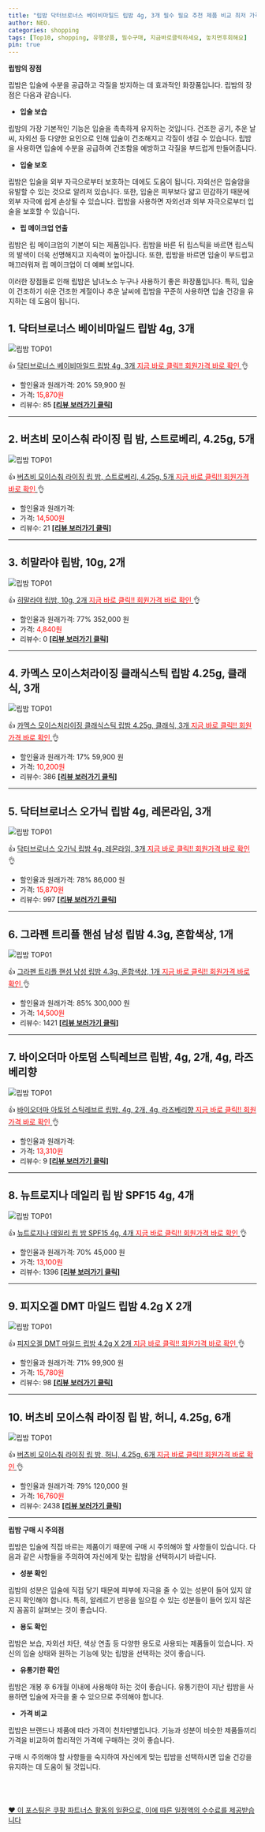 ```yaml
---
title: "립밤 닥터브로너스 베이비마일드 립밤 4g, 3개 필수 필요 추천 제품 비교 최저 가격 비교 장점 구매 후기 구매평"
author: NEO.
categories: shopping
tags: [Top10, shopping, 유행상품, 필수구매, 지금바로클릭하세요, 놓치면후회해요]
pin: true
---
```

**립밤의 장점**

립밤은 입술에 수분을 공급하고 각질을 방지하는 데 효과적인 화장품입니다. 립밤의 장점은 다음과 같습니다.

* **입술 보습**

립밤의 가장 기본적인 기능은 입술을 촉촉하게 유지하는 것입니다. 건조한 공기, 추운 날씨, 자외선 등 다양한 요인으로 인해 입술이 건조해지고 각질이 생길 수 있습니다. 립밤을 사용하면 입술에 수분을 공급하여 건조함을 예방하고 각질을 부드럽게 만들어줍니다.

* **입술 보호**

립밤은 입술을 외부 자극으로부터 보호하는 데에도 도움이 됩니다. 자외선은 입술암을 유발할 수 있는 것으로 알려져 있습니다. 또한, 입술은 피부보다 얇고 민감하기 때문에 외부 자극에 쉽게 손상될 수 있습니다. 립밤을 사용하면 자외선과 외부 자극으로부터 입술을 보호할 수 있습니다.

* **립 메이크업 연출**

립밤은 립 메이크업의 기본이 되는 제품입니다. 립밤을 바른 뒤 립스틱을 바르면 립스틱의 발색이 더욱 선명해지고 지속력이 높아집니다. 또한, 립밤을 바르면 입술이 부드럽고 매끄러워져 립 메이크업이 더 예뻐 보입니다.

이러한 장점들로 인해 립밤은 남녀노소 누구나 사용하기 좋은 화장품입니다. 특히, 입술이 건조하기 쉬운 건조한 계절이나 추운 날씨에 립밤을 꾸준히 사용하면 입술 건강을 유지하는 데 도움이 됩니다.

   

## 1. 닥터브로너스 베이비마일드 립밤 4g, 3개

![립밤 TOP01](https://thumbnail6.coupangcdn.com/thumbnails/remote/490x490ex/image/retail/images/33248569553234-cb4773e9-a5ed-477d-a3b5-a9e56d8ead1a.jpg)


👍 [닥터브로너스 베이비마일드 립밤 4g, 3개 <font color=red> 지금 바로 클릭!! 회원가격 바로 확인 </font> ](https://link.coupang.com/re/AFFSDP?lptag=AF3617701&subid=GithubCoopas&pageKey=130666514&traceid=V0-153&itemId=19167892434&vendorItemId=70229782118) 👌 


- 할인율과 원래가격: 20%  59,900   원
- 가격: <span style='color:red'>15,870원</span>
- 리뷰수: 85  [**[리뷰 보러가기 클릭]**](https://link.coupang.com/re/AFFSDP?lptag=AF3617701&subid=GithubCoopas&pageKey=130666514&traceid=V0-153&itemId=19167892434&vendorItemId=70229782118)

---


   

## 2. 버츠비 모이스춰 라이징 립 밤, 스트로베리, 4.25g, 5개

![립밤 TOP01](https://thumbnail9.coupangcdn.com/thumbnails/remote/490x490ex/image/retail/images/591a012e-01d2-4a2c-b718-dcd90b6480869138684016271575437.png)


👍 [버츠비 모이스춰 라이징 립 밤, 스트로베리, 4.25g, 5개 <font color=red> 지금 바로 클릭!! 회원가격 바로 확인 </font> ](https://link.coupang.com/re/AFFSDP?lptag=AF3617701&subid=GithubCoopas&pageKey=6342739001&traceid=V0-153&itemId=20086902761&vendorItemId=86294173562) 👌 


- 할인율과 원래가격: 
- 가격: <span style='color:red'>14,500원</span>
- 리뷰수: 21  [**[리뷰 보러가기 클릭]**](https://link.coupang.com/re/AFFSDP?lptag=AF3617701&subid=GithubCoopas&pageKey=6342739001&traceid=V0-153&itemId=20086902761&vendorItemId=86294173562)

---


   

## 3. 히말라야 립밤, 10g, 2개

![립밤 TOP01](https://thumbnail8.coupangcdn.com/thumbnails/remote/490x490ex/image/product/image/vendoritem/2019/06/12/3011049552/2e185311-53d9-4b13-922c-cae2fc0a7b4a.jpg)


👍 [히말라야 립밤, 10g, 2개 <font color=red> 지금 바로 클릭!! 회원가격 바로 확인 </font> ](https://link.coupang.com/re/AFFSDP?lptag=AF3617701&subid=GithubCoopas&pageKey=120680&traceid=V0-153&itemId=8040718&vendorItemId=3011049552) 👌 


- 할인율과 원래가격: 77%  352,000   원
- 가격: <span style='color:red'>4,840원</span>
- 리뷰수: 0  [**[리뷰 보러가기 클릭]**](https://link.coupang.com/re/AFFSDP?lptag=AF3617701&subid=GithubCoopas&pageKey=120680&traceid=V0-153&itemId=8040718&vendorItemId=3011049552)

---


   

## 4. 카멕스 모이스처라이징 클래식스틱 립밤 4.25g, 클래식, 3개

![립밤 TOP01](https://thumbnail8.coupangcdn.com/thumbnails/remote/490x490ex/image/retail/images/3224913707019109-3ee89e37-a1e8-4e79-aa03-835f406b638f.jpg)


👍 [카멕스 모이스처라이징 클래식스틱 립밤 4.25g, 클래식, 3개 <font color=red> 지금 바로 클릭!! 회원가격 바로 확인 </font> ](https://link.coupang.com/re/AFFSDP?lptag=AF3617701&subid=GithubCoopas&pageKey=2335357598&traceid=V0-153&itemId=2071305189&vendorItemId=80858296943) 👌 


- 할인율과 원래가격: 17%  59,900   원
- 가격: <span style='color:red'>10,200원</span>
- 리뷰수: 386  [**[리뷰 보러가기 클릭]**](https://link.coupang.com/re/AFFSDP?lptag=AF3617701&subid=GithubCoopas&pageKey=2335357598&traceid=V0-153&itemId=2071305189&vendorItemId=80858296943)

---


   

## 5. 닥터브로너스 오가닉 립밤 4g, 레몬라임, 3개

![립밤 TOP01](https://thumbnail9.coupangcdn.com/thumbnails/remote/490x490ex/image/retail/images/4921241179843054-9a886cfe-b336-495e-842c-adfd181a3294.jpg)


👍 [닥터브로너스 오가닉 립밤 4g, 레몬라임, 3개 <font color=red> 지금 바로 클릭!! 회원가격 바로 확인 </font> ](https://link.coupang.com/re/AFFSDP?lptag=AF3617701&subid=GithubCoopas&pageKey=130666514&traceid=V0-153&itemId=2245619797&vendorItemId=70243043355) 👌 


- 할인율과 원래가격: 78%  86,000   원
- 가격: <span style='color:red'>15,870원</span>
- 리뷰수: 997  [**[리뷰 보러가기 클릭]**](https://link.coupang.com/re/AFFSDP?lptag=AF3617701&subid=GithubCoopas&pageKey=130666514&traceid=V0-153&itemId=2245619797&vendorItemId=70243043355)

---


   

## 6. 그라펜 트리플 핸섬 남성 립밤 4.3g, 혼합색상, 1개

![립밤 TOP01](https://thumbnail8.coupangcdn.com/thumbnails/remote/490x490ex/image/retail/images/3226332996974451-8fbc172e-632f-4d8b-863d-6c0d39f9e5c8.jpeg)


👍 [그라펜 트리플 핸섬 남성 립밤 4.3g, 혼합색상, 1개 <font color=red> 지금 바로 클릭!! 회원가격 바로 확인 </font> ](https://link.coupang.com/re/AFFSDP?lptag=AF3617701&subid=GithubCoopas&pageKey=7403222365&traceid=V0-153&itemId=19166060550&vendorItemId=3518572466) 👌 


- 할인율과 원래가격: 85%  300,000   원
- 가격: <span style='color:red'>14,500원</span>
- 리뷰수: 1421  [**[리뷰 보러가기 클릭]**](https://link.coupang.com/re/AFFSDP?lptag=AF3617701&subid=GithubCoopas&pageKey=7403222365&traceid=V0-153&itemId=19166060550&vendorItemId=3518572466)

---


   

## 7. 바이오더마 아토덤 스틱레브르 립밤, 4g, 2개, 4g, 라즈베리향

![립밤 TOP01](https://thumbnail9.coupangcdn.com/thumbnails/remote/490x490ex/image/vendor_inventory/847b/6d29234809531439d32aefe3a6516c59eaad1e9569ca35d766fe9f62a38b.jpg)


👍 [바이오더마 아토덤 스틱레브르 립밤, 4g, 2개, 4g, 라즈베리향 <font color=red> 지금 바로 클릭!! 회원가격 바로 확인 </font> ](https://link.coupang.com/re/AFFSDP?lptag=AF3617701&subid=GithubCoopas&pageKey=7558994714&traceid=V0-153&itemId=5002627&vendorItemId=87842627004) 👌 


- 할인율과 원래가격: 
- 가격: <span style='color:red'>13,310원</span>
- 리뷰수: 9  [**[리뷰 보러가기 클릭]**](https://link.coupang.com/re/AFFSDP?lptag=AF3617701&subid=GithubCoopas&pageKey=7558994714&traceid=V0-153&itemId=5002627&vendorItemId=87842627004)

---


   

## 8. 뉴트로지나 데일리 립 밤 SPF15 4g, 4개

![립밤 TOP01](https://thumbnail6.coupangcdn.com/thumbnails/remote/490x490ex/image/vendor_inventory/b4ce/038cd786ca7b1d69ef2b588723f01b48bff85b97629f13ee068d1d60399c.jpg)


👍 [뉴트로지나 데일리 립 밤 SPF15 4g, 4개 <font color=red> 지금 바로 클릭!! 회원가격 바로 확인 </font> ](https://link.coupang.com/re/AFFSDP?lptag=AF3617701&subid=GithubCoopas&pageKey=2245017161&traceid=V0-153&itemId=5501519204&vendorItemId=84662270743) 👌 


- 할인율과 원래가격: 70%  45,000   원
- 가격: <span style='color:red'>13,100원</span>
- 리뷰수: 1396  [**[리뷰 보러가기 클릭]**](https://link.coupang.com/re/AFFSDP?lptag=AF3617701&subid=GithubCoopas&pageKey=2245017161&traceid=V0-153&itemId=5501519204&vendorItemId=84662270743)

---


   

## 9. 피지오겔 DMT 마일드 립밤 4.2g X 2개

![립밤 TOP01](https://thumbnail8.coupangcdn.com/thumbnails/remote/490x490ex/image/vendor_inventory/8627/ec2f41956d366091e5ff1623b673d9a40584029bfe246bb6346c421c5ef8.jpg)


👍 [피지오겔 DMT 마일드 립밤 4.2g X 2개 <font color=red> 지금 바로 클릭!! 회원가격 바로 확인 </font> ](https://link.coupang.com/re/AFFSDP?lptag=AF3617701&subid=GithubCoopas&pageKey=6784667843&traceid=V0-153&itemId=3738506905&vendorItemId=83110458546) 👌 


- 할인율과 원래가격: 71%  99,900   원
- 가격: <span style='color:red'>15,780원</span>
- 리뷰수: 98  [**[리뷰 보러가기 클릭]**](https://link.coupang.com/re/AFFSDP?lptag=AF3617701&subid=GithubCoopas&pageKey=6784667843&traceid=V0-153&itemId=3738506905&vendorItemId=83110458546)

---


   

## 10. 버츠비 모이스춰 라이징 립 밤, 허니, 4.25g, 6개

![립밤 TOP01](https://thumbnail8.coupangcdn.com/thumbnails/remote/490x490ex/image/retail/images/a6aee459-dd25-4419-ae47-d486ae616c293533573806296857251.png)


👍 [버츠비 모이스춰 라이징 립 밤, 허니, 4.25g, 6개 <font color=red> 지금 바로 클릭!! 회원가격 바로 확인 </font> ](https://link.coupang.com/re/AFFSDP?lptag=AF3617701&subid=GithubCoopas&pageKey=6342739001&traceid=V0-153&itemId=13597099167&vendorItemId=86287508124) 👌 


- 할인율과 원래가격: 79%  120,000   원
- 가격: <span style='color:red'>16,760원</span>
- 리뷰수: 2438  [**[리뷰 보러가기 클릭]**](https://link.coupang.com/re/AFFSDP?lptag=AF3617701&subid=GithubCoopas&pageKey=6342739001&traceid=V0-153&itemId=13597099167&vendorItemId=86287508124)

---
**립밤 구매 시 주의점**

립밤은 입술에 직접 바르는 제품이기 때문에 구매 시 주의해야 할 사항들이 있습니다. 다음과 같은 사항들을 주의하여 자신에게 맞는 립밤을 선택하시기 바랍니다.

* **성분 확인**

립밤의 성분은 입술에 직접 닿기 때문에 피부에 자극을 줄 수 있는 성분이 들어 있지 않은지 확인해야 합니다. 특히, 알레르기 반응을 일으킬 수 있는 성분들이 들어 있지 않은지 꼼꼼히 살펴보는 것이 좋습니다.

* **용도 확인**

립밤은 보습, 자외선 차단, 색상 연출 등 다양한 용도로 사용되는 제품들이 있습니다. 자신의 입술 상태와 원하는 기능에 맞는 립밤을 선택하는 것이 좋습니다.

* **유통기한 확인**

립밤은 개봉 후 6개월 이내에 사용해야 하는 것이 좋습니다. 유통기한이 지난 립밤을 사용하면 입술에 자극을 줄 수 있으므로 주의해야 합니다.

* **가격 비교**

립밤은 브랜드나 제품에 따라 가격이 천차만별입니다. 기능과 성분이 비슷한 제품들끼리 가격을 비교하여 합리적인 가격에 구매하는 것이 좋습니다.

구매 시 주의해야 할 사항들을 숙지하여 자신에게 맞는 립밤을 선택하시면 입술 건강을 유지하는 데 도움이 될 것입니다.<br><br><br><br><br> [ ❤  이 포스팅은 쿠팡 파트너스 활동의 일환으로, 이에 따른 일정액의 수수료를 제공받습니다](https://link.coupang.com/a/bcEFyh)
